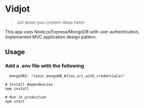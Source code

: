 # Vidjot

> Jot down you content ideas here!

This app uses Node.js/Express/MongoDB with user authentication, implemented MVC application design pattern.

## Usage

### Add a .env file with the following

```
  mongoURI: "<your_mongoDB_Atlas_uri_with_credentials>"
```

```
# Install dependencies
npm install

# Run in production
npm start
```

